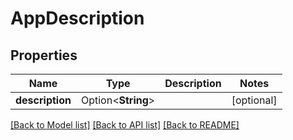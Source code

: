 # AppDescription

## Properties

| Name            | Type               | Description | Notes      |
| --------------- | ------------------ | ----------- | ---------- |
| **description** | Option<**String**> |             | [optional] |

[[Back to Model list]](../README.md#documentation-for-models) [[Back to API list]](../README.md#documentation-for-api-endpoints) [[Back to README]](../README.md)

